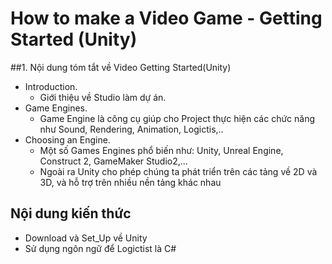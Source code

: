 # How to make a Video Game - Getting Started (Unity)
##1. Nội dung tóm tắt về Video Getting Started(Unity)
* Introduction.
    - Giới thiệu về Studio làm dự án.
* Game Engines.
    * Game Engine là công cụ giúp cho Project thực hiện các chức năng như Sound, Rendering, Animation, Logictis,.. 
* Choosing an Engine.
    * Một số Games Engines phổ biến như: Unity, Unreal Engine, Construct 2, GameMaker Studio2,...
    * Ngoài ra Unity cho phép chúng ta phát triển trên các tảng về 2D và 3D, và hỗ trợ trên nhiều nền tảng khác nhau
## Nội dung kiến thức
* Download và Set_Up về Unity
* Sử dụng ngôn ngữ để Logictist là C#